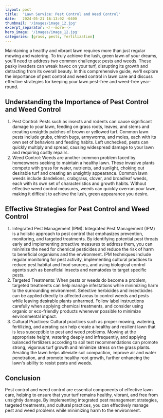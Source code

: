```yaml
---
layout: post
title:  "Lawn Service: Pest Control and Weed Control"
date:   2024-05-21 16:13:02 -0400
thumbnail: '/images/image_12.jpg'
excerpt_separator: <!--more-->
hero_image: '/images/image_12.jpg'
categories: [grass, pests, fertilization]
---
```

Maintaining a healthy and vibrant lawn requires more than just regular mowing and watering. <!--more-->To truly achieve the lush, green lawn of your dreams, you'll need to address two common challenges: pests and weeds. These pesky invaders can wreak havoc on your turf, disrupting its growth and detracting from its overall beauty. In this comprehensive guide, we'll explore the importance of pest control and weed control in lawn care and discuss effective strategies for keeping your lawn pest-free and weed-free year-round.

## Understanding the Importance of Pest Control and Weed Control
1. Pest Control:
Pests such as insects and rodents can cause significant damage to your lawn, feeding on grass roots, leaves, and stems and creating unsightly patches of brown or yellowed turf. Common lawn pests include grubs, chinch bugs, armyworms, and moles, each with its own set of behaviors and feeding habits. Left unchecked, pests can quickly multiply and spread, causing widespread damage to your lawn and requiring costly repairs.
2. Weed Control:
Weeds are another common problem faced by homeowners seeking to maintain a healthy lawn. These invasive plants compete with grass for water, nutrients, and sunlight, choking out desirable turf and creating an unsightly appearance. Common lawn weeds include dandelions, crabgrass, clover, and broadleaf weeds, each with its own set of characteristics and growth habits. Without effective weed control measures, weeds can quickly overrun your lawn, making it difficult to achieve the lush, green appearance you desire.

## Effective Strategies for Pest Control and Weed Control
1. Integrated Pest Management (IPM):
Integrated Pest Management (IPM) is a holistic approach to pest control that emphasizes prevention, monitoring, and targeted treatments. By identifying potential pest threats early and implementing proactive measures to address them, you can minimize the need for chemical pesticides and reduce the risk of harm to beneficial organisms and the environment. IPM techniques include regular monitoring for pest activity, implementing cultural practices to reduce pest habitat and food sources, and using biological control agents such as beneficial insects and nematodes to target specific pests.
2. Targeted Treatments:
When pests or weeds do become a problem, targeted treatments can help manage infestations while minimizing harm to the surrounding environment. Selective herbicides and insecticides can be applied directly to affected areas to control weeds and pests while leaving desirable plants unharmed. Follow label instructions carefully when applying chemical treatments, and consider using organic or eco-friendly products whenever possible to minimize environmental impact.
3. Cultural Practices:
Cultural practices such as proper mowing, watering, fertilizing, and aerating can help create a healthy and resilient lawn that is less susceptible to pest and weed problems. Mowing at the appropriate height, watering deeply and infrequently, and applying balanced fertilizers according to soil test recommendations can promote strong, vigorous turf growth and minimize stress on the grass plants. Aerating the lawn helps alleviate soil compaction, improve air and water penetration, and promote healthy root growth, further enhancing the lawn's ability to resist pests and weeds.

## Conclusion
Pest control and weed control are essential components of effective lawn care, helping to ensure that your turf remains healthy, vibrant, and free from unsightly damage. By implementing integrated pest management strategies, targeted treatments, and cultural practices, you can effectively manage pest and weed problems while minimizing harm to the environment.

